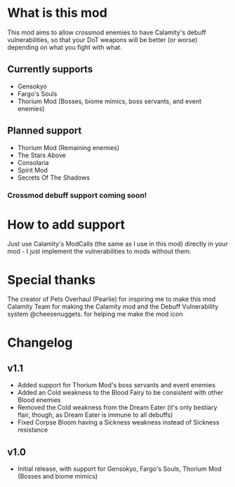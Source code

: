 # What is this mod
This mod aims to allow crossmod enemies to have Calamity's debuff vulnerabilities, so that your DoT weapons will be better (or worse) depending on what you fight with what.

## Currently supports
* Gensokyo
* Fargo's Souls
* Thorium Mod (Bosses, biome mimics, boss servants, and event enemies)

## Planned support
* Thorium Mod (Remaining enemies)
* The Stars Above
* Consolaria
* Spirit Mod
* Secrets Of The Shadows

### Crossmod debuff support coming soon!

# How to add support
Just use Calamity's ModCalls (the same as I use in this mod) directly in your mod - I just implement the vulnerabilities to mods without them.

# Special thanks
The creator of Pets Overhaul (Pearlie) for inspiring me to make this mod
Calamity Team for making the Calamity mod and the Debuff Vulnerability system
@cheesenuggets. for helping me make the mod icon

# Changelog
## v1.1
* Added support for Thorium Mod's boss servants and event enemies
* Added an Cold weakness to the Blood Fairy to be consistent with other Blood enemies
* Removed the Cold weakness from the Dream Eater (it's only bestiary flair, though, as Dream Eater is immune to all debuffs)
* Fixed Corpse Bloom having a Sickness weakness instead of Sickness resistance
## v1.0
* Initial release, with support for Gensokyo, Fargo's Souls, Thorium Mod (Bosses and biome mimics)
